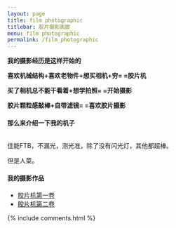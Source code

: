 ```yaml
---
layout: page
title: film photographic
titlebar: 胶片摄影画廊
menu: film photographic      
permalink: /film_photographic
---
```


<p><strong>我的摄影经历是这样开始的</strong></p><p><strong>喜欢机械结构+喜欢老物件+想买相机+穷= =胶片机</strong></p><p><strong>买了相机总不能干看着+想学拍照= =开始摄影</strong></p><p><strong>胶片颗粒感敲棒+自带滤镜= =喜欢胶片摄影</strong></p><h4>那么来介绍一下我的机子</h4><p><img src="http://www.wulongxin.com/usr/uploads/photo/1550029344762.jpeg" alt="" title=""></p><p>佳能FTB，不漏光，测光准，除了没有闪光灯，其他都超棒。</p><p>但是人菜。</p><h4>我的摄影作品</h4><ul><li><a href="http://www.wulongxin.com/index.php/archives/20190218017.html">胶片机第一卷</a></li><li><a href="http://www.wulongxin.com/index.php/archives/20190218018.html">胶片机第二卷</a></li></ul>

<div>
{% include comments.html %}
</div>
